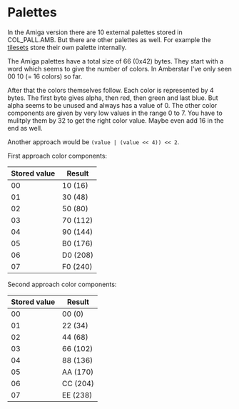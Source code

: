 # Palettes

In the Amiga version there are 10 external palettes stored in COL_PALL.AMB. But there are other palettes as well. For example the [tilesets](IconData.md) store their own palette internally.

The Amiga palettes have a total size of 66 (0x42) bytes. They start with a word which seems to give the number of colors. In Amberstar I've only seen 00 10 (= 16 colors) so far.

After that the colors themselves follow. Each color is represented by 4 bytes. The first byte gives alpha, then red, then green and last blue. But alpha seems to be unused and always has a value of 0. The other color components are given by very low values in the range 0 to 7. You have to mulitply them by 32 to get the right color value. Maybe even add 16 in the end as well.

Another approach would be `(value | (value << 4)) << 2`.

First approach color components:

Stored value | Result
--- | ---
00 | 10 (16)
01 | 30 (48)
02 | 50 (80)
03 | 70 (112)
04 | 90 (144)
05 | B0 (176)
06 | D0 (208)
07 | F0 (240)

Second approach color components:

Stored value | Result
--- | ---
00 | 00 (0)
01 | 22 (34)
02 | 44 (68)
03 | 66 (102)
04 | 88 (136)
05 | AA (170)
06 | CC (204)
07 | EE (238)
